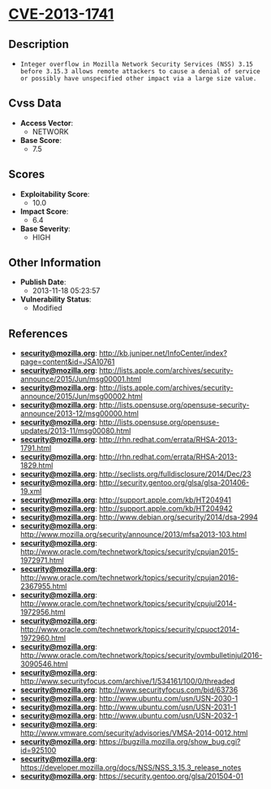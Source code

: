 
# [CVE-2013-1741](http://kb.juniper.net/InfoCenter/index?page=content&id=JSA10761)

## Description

- `Integer overflow in Mozilla Network Security Services (NSS) 3.15 before 3.15.3 allows remote attackers to cause a denial of service or possibly have unspecified other impact via a large size value.`

## Cvss Data

- **Access Vector**:
  - NETWORK
- **Base Score**:
  - 7.5

## Scores

- **Exploitability Score**:
  - 10.0
- **Impact Score**:
  - 6.4
- **Base Severity**:
  - HIGH

## Other Information

- **Publish Date**:
  - 2013-11-18 05:23:57
- **Vulnerability Status**:
  - Modified

## References

- **security@mozilla.org**: http://kb.juniper.net/InfoCenter/index?page=content&id=JSA10761
- **security@mozilla.org**: http://lists.apple.com/archives/security-announce/2015/Jun/msg00001.html
- **security@mozilla.org**: http://lists.apple.com/archives/security-announce/2015/Jun/msg00002.html
- **security@mozilla.org**: http://lists.opensuse.org/opensuse-security-announce/2013-12/msg00000.html
- **security@mozilla.org**: http://lists.opensuse.org/opensuse-updates/2013-11/msg00080.html
- **security@mozilla.org**: http://rhn.redhat.com/errata/RHSA-2013-1791.html
- **security@mozilla.org**: http://rhn.redhat.com/errata/RHSA-2013-1829.html
- **security@mozilla.org**: http://seclists.org/fulldisclosure/2014/Dec/23
- **security@mozilla.org**: http://security.gentoo.org/glsa/glsa-201406-19.xml
- **security@mozilla.org**: http://support.apple.com/kb/HT204941
- **security@mozilla.org**: http://support.apple.com/kb/HT204942
- **security@mozilla.org**: http://www.debian.org/security/2014/dsa-2994
- **security@mozilla.org**: http://www.mozilla.org/security/announce/2013/mfsa2013-103.html
- **security@mozilla.org**: http://www.oracle.com/technetwork/topics/security/cpujan2015-1972971.html
- **security@mozilla.org**: http://www.oracle.com/technetwork/topics/security/cpujan2016-2367955.html
- **security@mozilla.org**: http://www.oracle.com/technetwork/topics/security/cpujul2014-1972956.html
- **security@mozilla.org**: http://www.oracle.com/technetwork/topics/security/cpuoct2014-1972960.html
- **security@mozilla.org**: http://www.oracle.com/technetwork/topics/security/ovmbulletinjul2016-3090546.html
- **security@mozilla.org**: http://www.securityfocus.com/archive/1/534161/100/0/threaded
- **security@mozilla.org**: http://www.securityfocus.com/bid/63736
- **security@mozilla.org**: http://www.ubuntu.com/usn/USN-2030-1
- **security@mozilla.org**: http://www.ubuntu.com/usn/USN-2031-1
- **security@mozilla.org**: http://www.ubuntu.com/usn/USN-2032-1
- **security@mozilla.org**: http://www.vmware.com/security/advisories/VMSA-2014-0012.html
- **security@mozilla.org**: https://bugzilla.mozilla.org/show_bug.cgi?id=925100
- **security@mozilla.org**: https://developer.mozilla.org/docs/NSS/NSS_3.15.3_release_notes
- **security@mozilla.org**: https://security.gentoo.org/glsa/201504-01
